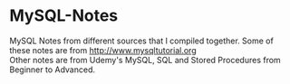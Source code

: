 # MySQL-Notes
MySQL Notes from different sources that I compiled together. 
Some of these notes are from <a> http://www.mysqltutorial.org </a><br> 
Other notes are from Udemy's MySQL, SQL and Stored Procedures from Beginner to Advanced. 
